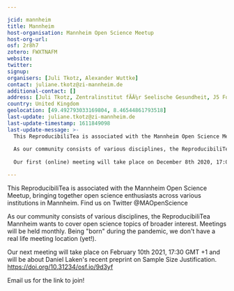 ```yaml
---

jcid: mannheim
title: Mannheim
host-organisation: Mannheim Open Science Meetup
host-org-url: 
osf: 2r8h7
zotero: FWXTNAFM
website: 
twitter: 
signup: 
organisers: [Juli Tkotz, Alexander Wuttke]
contact: juliane.tkotz@zi-mannheim.de
additional-contact: []
address: [Juli Tkotz, Zentralinstitut fÃÂ¼r Seelische Gesundheit, J5 Forschungs- und VerwaltungsgebÃÂ¤ude, Dep. Klinische Psychologie, Room 333, 68159 Mannheim, Germany]
country: United Kingdom
geolocation: [49.492793033169804, 8.46544861793518]
last-update: juliane.tkotz@zi-mannheim.de
last-update-timestamp: 1611849098
last-update-message: >-
  This ReproducibiliTea is associated with the Mannheim Open Science Meetup, bringing together open science enthusiasts across various institutions in Mannheim. Find us on Twitter @MAOpenScience
  
  As our community consists of various disciplines, the ReproducibiliTea Mannheim wants to cover open science topics of broader interest. Meetings will be held monthly. Being “born” during the pandemic, we don’t have a real life meeting location (yet!).
  
  Our first (online) meeting will take place on December 8th 2020, 17:00 GMT +1. E-mail us for the link!

---
```


This ReproducibiliTea is associated with the Mannheim Open Science Meetup, bringing together open science enthusiasts across various institutions in Mannheim. Find us on Twitter @MAOpenScience

As our community consists of various disciplines, the ReproducibiliTea Mannheim wants to cover open science topics of broader interest. Meetings will be held monthly. Being "born" during the pandemic, we don't have a real life meeting location (yet!).

Our next meeting will take place on February 10th 2021, 17:30 GMT +1 and will be about Daniel Laken's recent preprint on Sample Size Justification. https://doi.org/10.31234/osf.io/9d3yf

Email us for the link to join!

